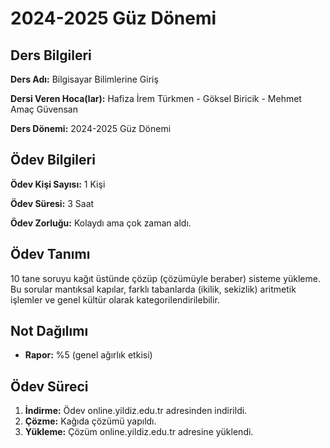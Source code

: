 # 2024-2025 Güz Dönemi

## Ders Bilgileri
**Ders Adı:** Bilgisayar Bilimlerine Giriş

**Dersi Veren Hoca(lar):** Hafiza İrem Türkmen - Göksel Biricik - Mehmet Amaç Güvensan

**Ders Dönemi:** 2024-2025 Güz Dönemi  

## Ödev Bilgileri

**Ödev Kişi Sayısı:** 1 Kişi

**Ödev Süresi:** 3 Saat

**Ödev Zorluğu:** Kolaydı ama çok zaman aldı.

## Ödev Tanımı
10 tane soruyu kağıt üstünde çözüp (çözümüyle beraber) sisteme yükleme. Bu sorular mantıksal kapılar, farklı tabanlarda (ikilik, sekizlik) aritmetik işlemler ve genel kültür olarak kategorilendirilebilir.

## Not Dağılımı
* **Rapor:** %5 (genel ağırlık etkisi)

## Ödev Süreci
1. **İndirme:** Ödev online.yildiz.edu.tr adresinden indirildi.
1. **Çözme:** Kağıda çözümü yapıldı.
1. **Yükleme:** Çözüm online.yildiz.edu.tr adresine yüklendi.


